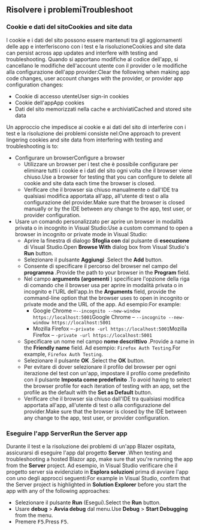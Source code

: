 ## <a name="troubleshoot"></a><span data-ttu-id="ce5a4-101">Risolvere i problemi</span><span class="sxs-lookup"><span data-stu-id="ce5a4-101">Troubleshoot</span></span>

### <a name="cookies-and-site-data"></a><span data-ttu-id="ce5a4-102">Cookie e dati del sito</span><span class="sxs-lookup"><span data-stu-id="ce5a4-102">Cookies and site data</span></span>

<span data-ttu-id="ce5a4-103">I cookie e i dati del sito possono essere mantenuti tra gli aggiornamenti delle app e interferiscono con i test e la risoluzione</span><span class="sxs-lookup"><span data-stu-id="ce5a4-103">Cookies and site data can persist across app updates and interfere with testing and troubleshooting.</span></span> <span data-ttu-id="ce5a4-104">Quando si apportano modifiche al codice dell'app, si cancellano le modifiche dell'account utente con il provider o le modifiche alla configurazione dell'app provider:</span><span class="sxs-lookup"><span data-stu-id="ce5a4-104">Clear the following when making app code changes, user account changes with the provider, or provider app configuration changes:</span></span>

* <span data-ttu-id="ce5a4-105">Cookie di accesso utente</span><span class="sxs-lookup"><span data-stu-id="ce5a4-105">User sign-in cookies</span></span>
* <span data-ttu-id="ce5a4-106">Cookie dell'app</span><span class="sxs-lookup"><span data-stu-id="ce5a4-106">App cookies</span></span>
* <span data-ttu-id="ce5a4-107">Dati del sito memorizzati nella cache e archiviati</span><span class="sxs-lookup"><span data-stu-id="ce5a4-107">Cached and stored site data</span></span>

<span data-ttu-id="ce5a4-108">Un approccio che impedisce ai cookie e ai dati del sito di interferire con i test e la risoluzione dei problemi consiste nel:</span><span class="sxs-lookup"><span data-stu-id="ce5a4-108">One approach to prevent lingering cookies and site data from interfering with testing and troubleshooting is to:</span></span>

* <span data-ttu-id="ce5a4-109">Configurare un browser</span><span class="sxs-lookup"><span data-stu-id="ce5a4-109">Configure a browser</span></span>
  * <span data-ttu-id="ce5a4-110">Utilizzare un browser per i test che è possibile configurare per eliminare tutti i cookie e i dati del sito ogni volta che il browser viene chiuso.</span><span class="sxs-lookup"><span data-stu-id="ce5a4-110">Use a browser for testing that you can configure to delete all cookie and site data each time the browser is closed.</span></span>
  * <span data-ttu-id="ce5a4-111">Verificare che il browser sia chiuso manualmente o dall'IDE tra qualsiasi modifica apportata all'app, all'utente di test o alla configurazione del provider.</span><span class="sxs-lookup"><span data-stu-id="ce5a4-111">Make sure that the browser is closed manually or by the IDE between any change to the app, test user, or provider configuration.</span></span>
* <span data-ttu-id="ce5a4-112">Usare un comando personalizzato per aprire un browser in modalità privata o in incognito in Visual Studio:</span><span class="sxs-lookup"><span data-stu-id="ce5a4-112">Use a custom command to open a browser in incognito or private mode in Visual Studio:</span></span>
  * <span data-ttu-id="ce5a4-113">Aprire la finestra di dialogo **Sfoglia con** dal pulsante di **esecuzione** di Visual Studio.</span><span class="sxs-lookup"><span data-stu-id="ce5a4-113">Open **Browse With** dialog box from Visual Studio's **Run** button.</span></span>
  * <span data-ttu-id="ce5a4-114">Selezionare il pulsante **Aggiungi** .</span><span class="sxs-lookup"><span data-stu-id="ce5a4-114">Select the **Add** button.</span></span>
  * <span data-ttu-id="ce5a4-115">Consente di specificare il percorso del browser nel campo del **programma** .</span><span class="sxs-lookup"><span data-stu-id="ce5a4-115">Provide the path to your browser in the **Program** field.</span></span>
  * <span data-ttu-id="ce5a4-116">Nel campo **arguments (argomenti** ) specificare l'opzione della riga di comando che il browser usa per aprire in modalità privata o in incognito e l'URL dell'app.</span><span class="sxs-lookup"><span data-stu-id="ce5a4-116">In the **Arguments** field, provide the command-line option that the browser uses to open in incognito or private mode and the URL of the app.</span></span> <span data-ttu-id="ce5a4-117">Ad esempio:</span><span class="sxs-lookup"><span data-stu-id="ce5a4-117">For example:</span></span>
    * <span data-ttu-id="ce5a4-118">Google Chrome &ndash;`--incognito --new-window https://localhost:5001`</span><span class="sxs-lookup"><span data-stu-id="ce5a4-118">Google Chrome &ndash; `--incognito --new-window https://localhost:5001`</span></span>
    * <span data-ttu-id="ce5a4-119">Mozilla Firefox &ndash;`-private -url https://localhost:5001`</span><span class="sxs-lookup"><span data-stu-id="ce5a4-119">Mozilla Firefox &ndash; `-private -url https://localhost:5001`</span></span>
  * <span data-ttu-id="ce5a4-120">Specificare un nome nel campo **nome descrittivo** .</span><span class="sxs-lookup"><span data-stu-id="ce5a4-120">Provide a name in the **Friendly name** field.</span></span> <span data-ttu-id="ce5a4-121">Ad esempio: `Firefox Auth Testing`.</span><span class="sxs-lookup"><span data-stu-id="ce5a4-121">For example, `Firefox Auth Testing`.</span></span>
  * <span data-ttu-id="ce5a4-122">Selezionare il pulsante **OK** .</span><span class="sxs-lookup"><span data-stu-id="ce5a4-122">Select the **OK** button.</span></span>
  * <span data-ttu-id="ce5a4-123">Per evitare di dover selezionare il profilo del browser per ogni iterazione del test con un'app, impostare il profilo come predefinito con il pulsante **Imposta come predefinito** .</span><span class="sxs-lookup"><span data-stu-id="ce5a4-123">To avoid having to select the browser profile for each iteration of testing with an app, set the profile as the default with the **Set as Default** button.</span></span>
  * <span data-ttu-id="ce5a4-124">Verificare che il browser sia chiuso dall'IDE tra qualsiasi modifica apportata all'app, all'utente di test o alla configurazione del provider.</span><span class="sxs-lookup"><span data-stu-id="ce5a4-124">Make sure that the browser is closed by the IDE between any change to the app, test user, or provider configuration.</span></span>

### <a name="run-the-server-app"></a><span data-ttu-id="ce5a4-125">Eseguire l'app Server</span><span class="sxs-lookup"><span data-stu-id="ce5a4-125">Run the Server app</span></span>

<span data-ttu-id="ce5a4-126">Durante il test e la risoluzione dei problemi di un'app Blazer ospitata, assicurarsi di eseguire l'app dal progetto **Server** .</span><span class="sxs-lookup"><span data-stu-id="ce5a4-126">When testing and troubleshooting a hosted Blazor app, make sure that you're running the app from the **Server** project.</span></span> <span data-ttu-id="ce5a4-127">Ad esempio, in Visual Studio verificare che il progetto server sia evidenziato in **Esplora soluzioni** prima di avviare l'app con uno degli approcci seguenti:</span><span class="sxs-lookup"><span data-stu-id="ce5a4-127">For example in Visual Studio, confirm that the Server project is highlighted in **Solution Explorer** before you start the app with any of the following approaches:</span></span>

* <span data-ttu-id="ce5a4-128">Selezionare il pulsante **Run** (Esegui).</span><span class="sxs-lookup"><span data-stu-id="ce5a4-128">Select the **Run** button.</span></span>
* <span data-ttu-id="ce5a4-129">Usare **debug** > **Avvia debug** dal menu.</span><span class="sxs-lookup"><span data-stu-id="ce5a4-129">Use **Debug** > **Start Debugging** from the menu.</span></span>
* <span data-ttu-id="ce5a4-130">Premere <kbd>F5</kbd>.</span><span class="sxs-lookup"><span data-stu-id="ce5a4-130">Press <kbd>F5</kbd>.</span></span>
